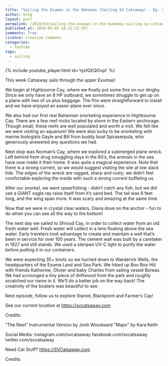```yaml
---
title: "Sailing the Exumas in the Bahamas (Sailing SV Catsaway) - Ep. 24"
author: Greg
layout: post
permalink: /2018/03/sailing-the-exumas-in-the-bahamas-sailing-sv-catsaway-ep-24
published_at: 2018-03-05 18:12:22 UTC
comments: True
licence: Creative Commons
categories:
  - YouTube
tags:
  - sailing
---
```


{% include youtube_player.html id='njxfGEQOvpI' %}




This week Catsaway sails through the upper Exumas!

We begin at Highbourne Cay, where we finally put some fins on our dinghy.  Since we only have an 8 HP outboard, we sometimes struggle to get up on a plane with two of us plus baggage.  The fins were straightforward to install and we have enjoyed an easier plane ever since.

We also had our first real Bahamian snorkeling experience in Highbourne Cay.  There are a few reef rocks located by shore in the Eastern anchorage.  Though small, these reefs are well populated and worth a visit.  We felt like we were visiting an aquarium!  We were also lucky to be snorkeling with marine biologists Gayle and Bill from buddy boat Spiraserpula, who generously answered any questions we had.

Next stop was Norman’s Cay, where we explored a submerged plane wreck.  Left behind from drug smuggling days in the 80’s, the animals in the sea have now made it their home.  It was quite a magical experience.  Note that there is a strong current, so we would suggest visiting the site at low slack tide.  The edges of the wreck are ragged, sharp and rusty; we didn’t feel comfortable exploring the inside with such a strong current buffeting us. 

After our snorkel, we went spearfishing - didn’t catch any fish, but we did see a GIANT eagle ray raise itself from it’s sand bed.  The tail was 8 feet long, and the wing span more.  It was scary and amazing at the same time.

Now that we were in crystal clear waters, Diana dove on the anchor - fun to do when you can see all the way to the bottom!

The next day we sailed to Shroud Cay, in order to collect water from an old fresh water well.  Fresh water will collect in a lens floating above the sea water.  Early travelers took advantage to create and maintain a well that’s been in service for over 100 years.  The cement wall was built by a caretaker in 1927 and still stands.  We used a steripen UV-C light to purify the water before putting it in our containers.

We were expecting 35+ knots so we hurried down to Warderick Wells, the headquarters of the Exuma Land and Sea Park.  We hiked up Boo Boo Hill with friends Katherine, Olivier and baby Charles from sailing vessel Boreas.  We had scrounged a tiny piece of driftwood from the park and roughly scratched our name in it.  We’ll do a better job on the way back!  The creativity of the boaters was beautiful to see.  

Next episode, follow us to explore Staniel, Blackpoint and Farmer’s Cay!

See our current location at https://svcatsaway.com

Credits:

“The Nest” Instrumental Version by Josh Woodward
“Maps” by Kara Keith 

Social Media:
instagram.com/svcatsaway
facebook.com/svcatsaway
twitter.com/svcatsaway

Need Cat Stuff? 
https://SVCatsaway.com

Credits:

